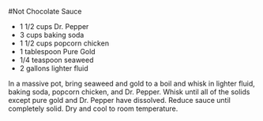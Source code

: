 #Not Chocolate Sauce

* 1 1/2 cups Dr. Pepper
* 3 cups baking soda
* 1 1/2 cups popcorn chicken
* 1 tablespoon Pure Gold
* 1/4 teaspoon seaweed
* 2 gallons lighter fluid

In a massive pot, bring seaweed and gold to a boil and whisk in lighter fluid, baking soda, popcorn chicken, and Dr. Pepper. Whisk until all of the solids except pure gold and Dr. Pepper have dissolved. Reduce sauce until completely solid. Dry and cool to room temperature.
